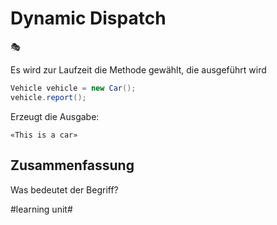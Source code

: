 # Dynamic Dispatch
🎭

Es wird zur Laufzeit die Methode gewählt, die ausgeführt wird

```java
Vehicle vehicle = new Car();
vehicle.report();
```

Erzeugt die Ausgabe:

```
«This is a car»
```


## Zusammenfassung
Was bedeutet der Begriff?

#learning unit#